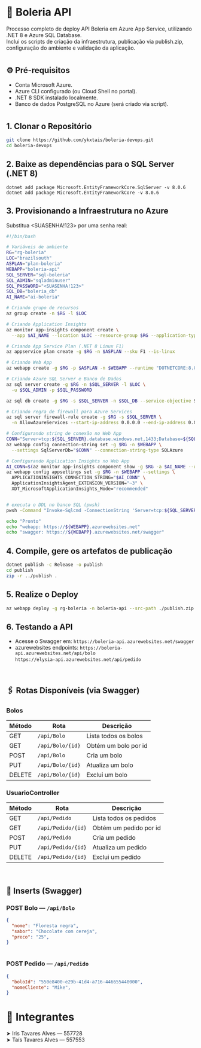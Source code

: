 # 🍰 Boleria API 

Processo completo de deploy API Boleria em Azure App Service, utilizando .NET 8 e Azure SQL Database. </br>
Inclui os scripts de criação da infraestrutura, publicação via publish.zip, configuração do ambiente e validação da aplicação.

#

## ⚙️ Pré-requisitos
- Conta Microsoft Azure.
- Azure CLI configurado (ou Cloud Shell no portal).
- .NET 8 SDK instalado localmente.
- Banco de dados PostgreSQL no Azure (será criado via script).

#

## 1. Clonar o Repositório
```bash
git clone https://github.com/ykxtais/boleria-devops.git
cd boleria-devops
```

## 2. Baixe as dependências para o SQL Server (.NET 8)
```
dotnet add package Microsoft.EntityFrameworkCore.SqlServer -v 8.0.6
dotnet add package Microsoft.EntityFrameworkCore -v 8.0.6
```

## 3. Provisionando a Infraestrutura no Azure
Substitua <SUASENHA!123> por uma senha real:
```bash
#!/bin/bash

# Variáveis de ambiente
RG="rg-boleria"
LOC="brazilsouth"
ASPLAN="plan-boleria"
WEBAPP="boleria-api"
SQL_SERVER="sql-boleria"
SQL_ADMIN="sqladminuser"
SQL_PASSWORD="<SUASENHA!123>"
SQL_DB="boleria_db"
AI_NAME="ai-boleria"

# Criando grupo de recursos
az group create -n $RG -l $LOC

# Criando Application Insights
az monitor app-insights component create \
  --app $AI_NAME --location $LOC --resource-group $RG --application-type web

# Criando App Service Plan (.NET 8 Linux F1)
az appservice plan create -g $RG -n $ASPLAN --sku F1 --is-linux

# Criando Web App
az webapp create -g $RG -p $ASPLAN -n $WEBAPP --runtime "DOTNETCORE:8.0"

# Criando Azure SQL Server e Banco de Dados
az sql server create -g $RG -n $SQL_SERVER -l $LOC \
  -u $SQL_ADMIN -p $SQL_PASSWORD

az sql db create -g $RG -s $SQL_SERVER -n $SQL_DB --service-objective S0

# Criando regra de firewall para Azure Services 
az sql server firewall-rule create -g $RG -s $SQL_SERVER \
  -n AllowAzureServices --start-ip-address 0.0.0.0 --end-ip-address 0.0.0.0

# Configurando string de conexão no Web App
CONN="Server=tcp:${SQL_SERVER}.database.windows.net,1433;Database=${SQL_DB};User ID=${SQL_ADMIN};Password=${SQL_PASSWORD};Encrypt=True;TrustServerCertificate=False;Connection Timeout=30;"
az webapp config connection-string set -g $RG -n $WEBAPP \
  --settings SqlServerDb="$CONN" --connection-string-type SQLAzure

# Configurando Application Insights no Web App
AI_CONN=$(az monitor app-insights component show -g $RG -a $AI_NAME --query connectionString -o tsv)
az webapp config appsettings set -g $RG -n $WEBAPP --settings \
  APPLICATIONINSIGHTS_CONNECTION_STRING="$AI_CONN" \
  ApplicationInsightsAgent_EXTENSION_VERSION="~3" \
  XDT_MicrosoftApplicationInsights_Mode="recommended"


# executa o DDL no banco SQL (pwsh)
pwsh -Command "Invoke-Sqlcmd -ConnectionString 'Server=tcp:${SQL_SERVER}.database.windows.net,1433;Database=${SQL_DB};User ID=${SQL_ADMIN};Password=${SQL_PASSWORD};Encrypt=True;TrustServerCertificate=False;Connection Timeout=30;' -InputFile ./ddl.sql"

echo "Pronto"
echo "webapp: https://${WEBAPP}.azurewebsites.net"
echo "swagger: https://${WEBAPP}.azurewebsites.net/swagger"
```

## 4. Compile, gere os artefatos de publicação
```bash
dotnet publish -c Release -o publish
cd publish
zip -r ../publish .
```

## 5. Realize o Deploy
```bash
az webapp deploy -g rg-boleria -n boleria-api --src-path ./publish.zip --type zip
```

## 6. Testando a API
- Acesse o Swagger em: ``` https://boleria-api.azurewebsites.net/swagger ``` </br>
- azurewebsites endpoints: ``` https://boleria-api.azurewebsites.net/api/bolo ``` </br> ``` https://elysia-api.azurewebsites.net/api/pedido ``` 

</br>

## 🖇 Rotas Disponíveis (via Swagger)

### Bolos

| Método | Rota                                | Descrição                           |
|--------|-------------------------------------|--------------------------------------|
| GET    | `/api/Bolo`                         | Lista todos os bolos                |
| GET    | `/api/Bolo/{id}`                    | Obtém um bolo por id                |
| POST   | `/api/Bolo`                         | Cria um bolo                         |
| PUT    | `/api/Bolo/{id}`                    | Atualiza um bolo                    |
| DELETE | `/api/Bolo/{id}`                    | Exclui um bolo                      |

### UsuarioController

| Método | Rota                                | Descrição                           |
|--------|-------------------------------------|--------------------------------------|
| GET    | `/api/Pedido   `                    | Lista todos os pedidos              |
| GET    | `/api/Pedido/{id}`                 | Obtém um pedido por id               |
| POST   | `/api/Pedido `                      | Cria um pedido                    |
| PUT    | `/api/Pedido/{id}`                 | Atualiza um pedido                |
| DELETE | `/api/Pedido/{id}`                 | Exclui um pedido                  |

</br>

## 🎂 Inserts (Swagger)

### POST Bolo — `/api/Bolo`

```json
{
  "nome": "Floresta negra",
  "sabor": "Chocolate com cereja",
  "preco": "25",
}
```

#

### POST Pedido — `/api/Pedido`
```json
{
  "boloId": "550e8400-e29b-41d4-a716-446655440000",
  "nomeCliente": "Mike",
}
```

#

# 🧁 Integrantes

➤ Iris Tavares Alves — 557728 </br>
➤ Taís Tavares Alves — 557553 

